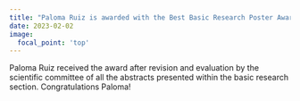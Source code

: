 ```yaml
---
title: "Paloma Ruiz is awarded with the Best Basic Research Poster Award at the XXXII Congress of the Catalan Society of Digestology."
date: 2023-02-02
image:
  focal_point: 'top'
---
```


Paloma Ruiz received the award after revision and evaluation by the scientific committee of all the abstracts presented within the basic research section.  Congratulations Paloma!